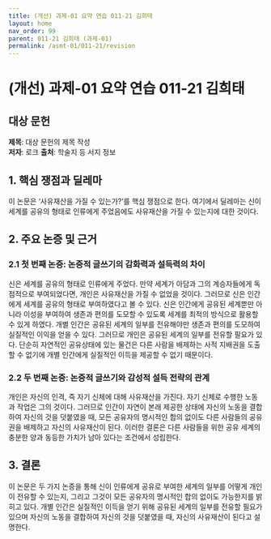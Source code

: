 ```yaml
---
title: (개선) 과제-01 요약 연습 011-21 김희태
layout: home
nav_order: 99
parent: 011-21 김희태 (과제-01)
permalink: /asmt-01/011-21/revision
---
```


# (개선) 과제-01 요약 연습 011-21 김희태 


## 대상 문헌
**제목**: 대상 문헌의 제목 작성  
**저자**: 로크
**출처**: 학술지 등 서지 정보  

## 1. 핵심 쟁점과 딜레마  
이 논문은 ‘사유재산을 가질 수 있는가?’를 핵심 쟁점으로 한다. 여기에서 딜레마는 신이 세계를 공유의 형태로 인류에게 주었음에도 사유재산을 가질 수 있는지에 대한 것이다.

## 2. 주요 논증 및 근거  

### 2.1 첫 번째 논증: 논증적 글쓰기의 감화력과 설득력의 차이  
신은 세계를 공유의 형태로 인류에게 주었다. 만약 세계가 아담과 그의 계승자들에게 독점적으로 부여되었다면, 개인은 사유재산을 가질 수 없었을 것이다. 그러므로 신은 인간에게 세계를 공유의 형태로 부여하였다고 볼 수 있다. 신은 인간에게 공유된 세계뿐만 아니라 이성을 부여하여 생존과 편의를 도모할 수 있도록 세계를 최적의 방식으로 활용할 수 있게 하였다. 개별 인간은 공유된 세계의 일부를 전유해야만 생존과 편의를 도모하여 실질적인 이익을 얻을 수 있다. 그러므로 개인은 공유된 세계의 일부를 전유할 필요가 있다. 단순히 자연적인 공유상태에 있는 물건은 다른 사람을 배제하는 사적 지배권을 도출할 수 없기에 개별 인간에게 실질적인 이득을 제공할 수 없기 때문이다.

### 2.2 두 번째 논증: 논증적 글쓰기와 감성적 설득 전략의 관계  
개인은 자신의 인격, 즉 자기 신체에 대해 사유재산을 가진다. 자기 신체로 수행한 노동과 작업은 그의 것이다. 그러므로 인간이 자연이 본래 제공한 상태에 자신의 노동을 결합하여 자신의 것을 덧붙였을 때, 모든 공유자의 명시적인 합의 없이도 다른 사람들의 공유권을 배제하고 자신의 사유재산이 된다. 이러한 결론은 다른 사람들을 위한 공유 세계의 충분한 양과 동등한 가치가 남아 있다는 조건에서 성립한다.

## 3. 결론  
이 논문은 두 가지 논증을 통해 신이 인류에게 공유로 부여한 세계의 일부를 어떻게 개인이 전유할 수 있는지, 그리고 그것이 모든 공유자의 명시적인 합의 없이도 가능한지를 밝히고 있다. 개별 인간은 실질적인 이득을 얻기 위해 공유된 세계의 일부를 전유할 필요가 있으며 자신의 노동을 결합하여 자신의 것을 덧붙였을 때, 자신의 사유재산이 된다고 설명한다.